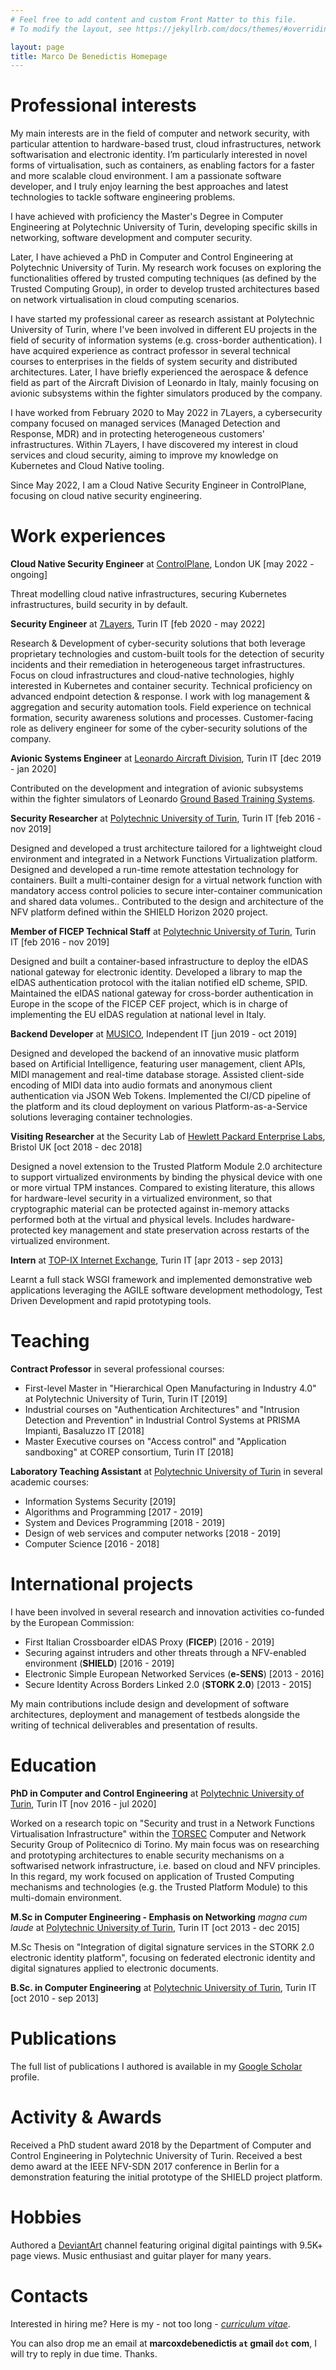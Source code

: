 ```yaml
---
# Feel free to add content and custom Front Matter to this file.
# To modify the layout, see https://jekyllrb.com/docs/themes/#overriding-theme-defaults

layout: page
title: Marco De Benedictis Homepage
---
```


# Professional interests

My main interests are in the field of computer and network security, with particular attention to hardware-based trust, cloud infrastructures, network softwarisation and electronic identity.
I’m particularly interested in novel forms of virtualisation, such as containers, as enabling factors for a faster and more scalable cloud environment.
I am a passionate software developer, and I truly enjoy learning the best approaches and latest technologies to tackle software engineering problems.

I have achieved with proficiency the Master's Degree in Computer Engineering at Polytechnic University of Turin, developing specific skills in networking, software development and computer security.

Later, I have achieved a PhD in Computer and Control Engineering at Polytechnic University of Turin. My research work focuses on exploring the functionalities offered by trusted computing techniques (as defined by the Trusted Computing Group), in order to develop trusted architectures based on network virtualisation in cloud computing scenarios.

I have started my professional career as research assistant at Polytechnic University of Turin, where I've  been involved in different EU projects in the field of security of information systems (e.g. cross-border authentication). I have acquired experience as contract professor in several technical courses to enterprises in the fields of system security and distributed architectures.
Later,  I have briefly experienced the aerospace & defence field as part of the Aircraft Division of Leonardo in Italy, mainly focusing on avionic subsystems within the fighter simulators produced by the company.

I have worked from February 2020 to May 2022 in 7Layers, a cybersecurity company focused on managed services (Managed Detection and Response, MDR) and in protecting heterogeneous customers' infrastructures. Within 7Layers, I have discovered my interest in cloud services and cloud security, aiming to improve my knowledge on Kubernetes and Cloud Native tooling.

Since May 2022, I am a Cloud Native Security Engineer in ControlPlane, focusing on cloud native security engineering.

# Work experiences

**Cloud Native Security Engineer** at [ControlPlane](https://www.control-plane.io), London UK [may 2022 - ongoing]

Threat modelling cloud native infrastructures, securing Kubernetes infrastructures, build security in by default.

**Security Engineer** at [7Layers](https://www.7layers.it), Turin IT [feb 2020 - may 2022]

Research & Development of cyber-security solutions that both leverage proprietary technologies and custom-built tools for the detection of security incidents and their remediation in heterogeneous target infrastructures.
Focus on cloud infrastructures and cloud-native technologies, highly interested in Kubernetes and container security.
Technical proficiency on advanced endpoint detection & response.
I work with log management & aggregation and security automation tools.
Field experience on technical formation, security awareness solutions and processes.
Customer-facing role as delivery engineer for some of the cyber-security solutions of the company.

**Avionic Systems Engineer** at [Leonardo Aircraft Division](https://www.leonardocompany.com/en/air/aircraft?WT.ac=Aircraft), Turin IT [dec 2019 - jan 2020]

Contributed on the development and integration of avionic subsystems within the fighter simulators of Leonardo [Ground Based Training Systems](https://www.leonardocompany.com/en/products/gbts).

**Security Researcher** at [Polytechnic University of
Turin](https://www.polito.it/), Turin IT [feb 2016 - nov 2019]

Designed and developed a trust architecture tailored for a lightweight cloud
environment and integrated in a Network Functions Virtualization platform.
Designed and developed a run-time remote attestation technology for containers.
Built a multi-container design for a virtual network function with mandatory
access control policies to secure inter-container communication and shared data
volumes.. Contributed to the design and architecture of the NFV platform defined
within the SHIELD Horizon 2020 project.

**Member of FICEP Technical Staff** at [Polytechnic University of
Turin](https://www.polito.it/), Turin IT [feb 2016 - nov 2019]

Designed and built a container-based infrastructure to deploy the eIDAS national
gateway for electronic identity. Developed a library to map the eIDAS
authentication protocol with the italian notified eID scheme, SPID. Maintained
the eIDAS national gateway for cross-border authentication in Europe in the
scope of the FICEP CEF project, which is in charge of implementing the EU eIDAS
regulation at national level in Italy.

**Backend Developer** at [MUSICO](https://www.musi-co.com/), Independent IT [jun
2019 - oct 2019]

Designed and developed the backend of an innovative music platform based on
Artificial Intelligence, featuring user management, client APIs, MIDI management
and real-time database storage. Assisted client-side encoding of MIDI data into
audio formats and anonymous client authentication via JSON Web Tokens.
Implemented the CI/CD pipeline of the platform and its cloud deployment on
various Platform-as-a-Service solutions leveraging container technologies.

**Visiting Researcher** at the Security Lab of [Hewlett Packard Enterprise
Labs](https://www.labs.hpe.com/), Bristol UK [oct 2018 - dec 2018]

Designed a novel extension to the Trusted Platform Module 2.0 architecture to
support virtualized environments by binding the physical device with one or more
virtual TPM instances. Compared to existing literature, this allows for
hardware-level security in a virtualized environment, so that cryptographic
material can be protected against in-memory attacks performed both at the
virtual and physical levels. Includes hardware-protected key management and
state preservation across restarts of the virtualized environment.

**Intern** at [TOP-IX Internet Exchange](https://www.top-ix.org/it/home/), Turin
IT [apr 2013 - sep 2013]

Learnt a full stack WSGI framework and implemented demonstrative web
applications leveraging the AGILE software development methodology, Test Driven
Development and rapid prototyping tools.

# Teaching

**Contract Professor** in several professional courses:

- First-level Master in "Hierarchical Open Manufacturing in Industry 4.0" at
  Polytechnic University of Turin, Turin IT [2019]
- Industrial courses on "Authentication Architectures" and "Intrusion Detection
  and Prevention" in Industrial Control Systems at PRISMA Impianti, Basaluzzo IT
  [2018]
- Master Executive courses on "Access control" and "Application sandboxing" at
  COREP consortium, Turin IT [2018]

**Laboratory Teaching Assistant** at [Polytechnic University of
Turin](https://www.polito.it/) in several academic courses:

- Information Systems Security [2019]
- Algorithms and Programming [2017 - 2019]
- System and Devices Programming [2018 - 2019]
- Design of web services and computer networks [2018 - 2019]
- Computer Science [2016 - 2018]

# International projects

I have been involved in several research and innovation activities co-funded by
the European Commission:

- First Italian Crossboarder eIDAS Proxy (**FICEP**) [2016 - 2019]
- Securing against intruders and other threats through a NFV-enabled environment
  (**SHIELD**) [2016 - 2019]
- Electronic Simple European Networked Services (**e-SENS**) [2013 - 2016]
- Secure Identity Across Borders Linked 2.0 (**STORK 2.0**) [2013 - 2015]

My main contributions include design and development of software architectures,
deployment and management of testbeds alongside the writing of technical
deliverables and presentation of results.

# Education

**PhD in Computer and Control Engineering** at [Polytechnic University
of Turin](http://www.phd-dauin.polito.it/), Turin IT [nov 2016 - jul 2020]

Worked on a research topic on "Security and trust in a Network Functions
Virtualisation Infrastructure" within the [TORSEC](https://security.polito.it)
Computer and Network Security Group of Politecnico di Torino.
My main focus was on researching and prototyping
architectures to enable security mechanisms on a softwarised network
infrastructure, i.e. based on cloud and NFV principles. In this regard, my
work focused on application of Trusted Computing mechanisms and technologies
(e.g. the Trusted Platform Module) to this multi-domain environment.

**M.Sc in Computer Engineering - Emphasis on Networking** *magna cum laude* at
[Polytechnic University of Turin](https://www.polito.it), Turin IT [oct 2013 -
dec 2015]

M.Sc Thesis on "Integration of digital signature services in the STORK 2.0
electronic identity platform", focusing on federated electronic identity and
digital signatures applied to electronic documents.

**B.Sc. in Computer Engineering** at [Polytechnic University of
Turin](https://www.polito.it), Turin IT [oct 2010 - sep 2013]

# Publications

The full list of publications I authored is available in my [Google
Scholar](https://scholar.google.it/citations?user=3dBGZkkAAAAJ) profile.

# Activity & Awards

Received a PhD student award 2018 by the Department of Computer and Control
Engineering in Polytechnic University of Turin. Received a best demo award at
the IEEE NFV-SDN 2017 conference in Berlin for a demonstration featuring the
initial prototype of the SHIELD project platform.

# Hobbies

Authored a [DeviantArt](https://www.deviantart.com/mxdb) channel featuring
original digital paintings with 9.5K+ page views. Music enthusiast and guitar
player for many years.

# Contacts

Interested in hiring me? Here is my - not too long - [*curriculum vitae*](assets/cv_onepage_eng.pdf).

You can also drop me an email at **marcoxdebenedictis <code>at</code> gmail
<code>dot</code> com**, I will try to reply in due time. Thanks.

